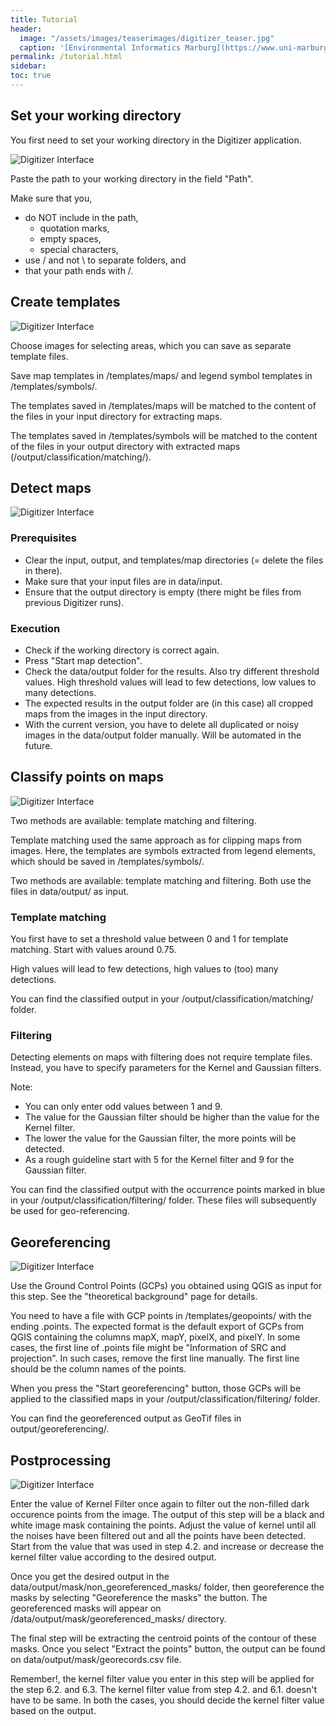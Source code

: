 ```yaml
---
title: Tutorial
header:
  image: "/assets/images/teaserimages/digitizer_teaser.jpg"
  caption: '[Environmental Informatics Marburg](https://www.uni-marburg.de/en/fb19/disciplines/physisch/environmentalinformatics){:target="_blank"}'
permalink: /tutorial.html
sidebar:
toc: true
---
```


## Set your working directory

You first need to set your working directory in the Digitizer application.

![Digitizer Interface]({{site.baseurl}}/assets/images/shiny/steps/1_working_directory.png)

Paste the path to your working directory in the field "Path". 

Make sure that you,
* do NOT include in the path,
  * quotation marks,
  * empty spaces,
  * special characters,
* use / and not \ to separate folders, and
* that your path ends with /.




## Create templates
![Digitizer Interface]({{site.baseurl}}/assets/images/shiny/steps/2_templates.png)

Choose images for selecting areas, which you can save as separate template files.

Save map templates in /templates/maps/ and legend symbol templates in /templates/symbols/.

The templates saved in /templates/maps will be matched to the content of the files in your input directory for extracting maps.

The templates saved in /templates/symbols will be matched to the content of the files in your output directory with extracted maps (/output/classification/matching/).


## Detect maps
![Digitizer Interface]({{site.baseurl}}/assets/images/shiny/steps/3_detect_maps.png)


### Prerequisites

* Clear the input, output, and templates/map directories (= delete the files in there).
* Make sure that your input files are in data/input.
* Ensure that the output directory is empty (there might be files from previous Digitizer runs).


### Execution

* Check if the working directory is correct again.
* Press "Start map detection".
* Check the data/output folder for the results. Also try different threshold values. High threshold values will lead to few detections, low values to many detections.
* The expected results in the output folder are (in this case) all cropped maps from the images in the input directory.
* With the current version, you have to delete all duplicated or noisy images in the data/output folder manually. Will be automated in the future.



## Classify points on maps
![Digitizer Interface]({{site.baseurl}}/assets/images/shiny/steps/4_classify_points.png)

Two methods are available: template matching and filtering.

Template matching used the same approach as for clipping maps from images. 
Here, the templates are symbols extracted from legend elements, which should be saved in /templates/symbols/.

Two methods are available: template matching and filtering. 
Both use the files in data/output/ as input.


### Template matching

You first have to set a threshold value between 0 and 1 for template matching.
Start with values around 0.75.

High values will lead to few detections, high values to (too) many detections.

You can find the classified output in your /output/classification/matching/ folder.


### Filtering

Detecting elements on maps with filtering does not require template files.
Instead, you have to specify parameters for the Kernel and Gaussian filters.

Note:
* You can only enter odd values between 1 and 9. 
* The value for the Gaussian filter should be higher than the value for the Kernel filter. 
* The lower the value for the Gaussian filter, the more points will be detected.
* As a rough guideline start with 5 for the Kernel filter and 9 for the Gaussian filter.

You can find the classified output with the occurrence points marked in blue in your /output/classification/filtering/ folder.
These files will subsequently be used for geo-referencing.


## Georeferencing
![Digitizer Interface]({{site.baseurl}}/assets/images/shiny/steps/5_georeferencing.png)

Use the Ground Control Points (GCPs) you obtained using QGIS as input for this step. 
See the "theoretical background" page for details.

You need to have a file with GCP points in /templates/geopoints/ with the ending .points. 
The expected format is the default export of GCPs from QGIS containing the columns mapX, mapY, pixelX, and pixelY. In some cases, the first line of .points file might be "Information of SRC and projection". In such cases, remove the first line manually. The first line should be the column names of the points.

When you press the "Start georeferencing" button, those GCPs will be applied to the classified maps in your /output/classification/filtering/ folder.

You can find the georeferenced output as GeoTif files in output/georeferencing/. 

## Postprocessing
![Digitizer Interface]({{site.baseurl}}/assets/images/shiny/steps/6_postprocessing.png)

Enter the value of Kernel Filter once again to filter out the non-filled dark occurence points from the image. The output of this step will be a black and white image mask containing the points. Adjust the value of kernel until all the noises have been filtered out and all the points have been detected. Start from the value that was used in step 4.2. and increase or decrease the kernel filter value according to the desired output. 

Once you get the desired output in the data/output/mask/non_georeferenced_masks/ folder, then georeference the masks by selecting "Georeference the masks" the button. The georeferenced masks will appear on /data/output/mask/georeferenced_masks/ directory.

The final step will be extracting the centroid points of the contour of these masks. Once you select "Extract the points" button, the output can be found on data/output/mask/georecords.csv file. 

Remember!, the kernel filter value you enter in this step will be applied for the step 6.2. and 6.3. The kernel filter value from step 4.2. and 6.1. doesn't have to be same. In both the cases, you should decide the kernel filter value based on the output. 


